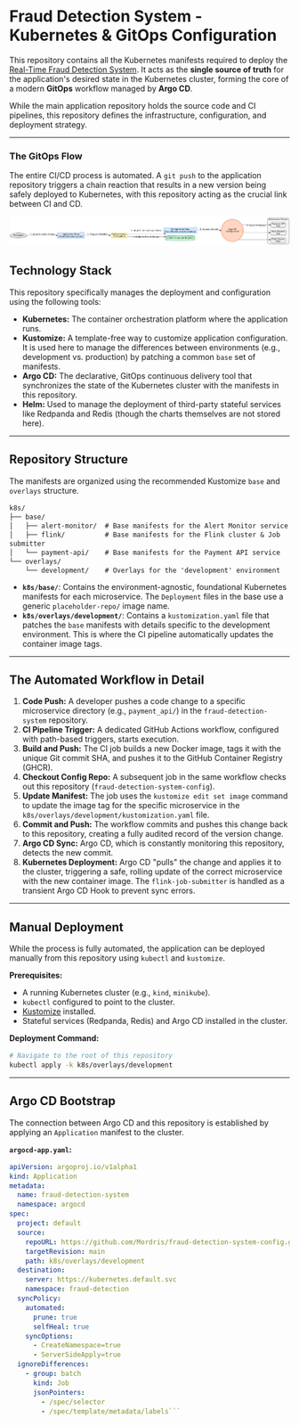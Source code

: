 # Fraud Detection System - Kubernetes & GitOps Configuration

This repository contains all the Kubernetes manifests required to deploy the [Real-Time Fraud Detection System](https://github.com/Mordris/fraud-detection-system). It acts as the **single source of truth** for the application's desired state in the Kubernetes cluster, forming the core of a modern **GitOps** workflow managed by **Argo CD**.

While the main application repository holds the source code and CI pipelines, this repository defines the infrastructure, configuration, and deployment strategy.

---

### The GitOps Flow

The entire CI/CD process is automated. A `git push` to the application repository triggers a chain reaction that results in a new version being safely deployed to Kubernetes, with this repository acting as the crucial link between CI and CD.

![CI/CD Architecture](images/ci_cd_architecture.png)

## Technology Stack

This repository specifically manages the deployment and configuration using the following tools:

- **Kubernetes:** The container orchestration platform where the application runs.
- **Kustomize:** A template-free way to customize application configuration. It is used here to manage the differences between environments (e.g., development vs. production) by patching a common `base` set of manifests.
- **Argo CD:** The declarative, GitOps continuous delivery tool that synchronizes the state of the Kubernetes cluster with the manifests in this repository.
- **Helm:** Used to manage the deployment of third-party stateful services like Redpanda and Redis (though the charts themselves are not stored here).

---

## Repository Structure

The manifests are organized using the recommended Kustomize `base` and `overlays` structure.

```
k8s/
├── base/
│   ├── alert-monitor/  # Base manifests for the Alert Monitor service
│   ├── flink/          # Base manifests for the Flink cluster & Job submitter
│   └── payment-api/    # Base manifests for the Payment API service
└── overlays/
    └── development/    # Overlays for the 'development' environment
```

- **`k8s/base/`**: Contains the environment-agnostic, foundational Kubernetes manifests for each microservice. The `Deployment` files in the base use a generic `placeholder-repo/` image name.
- **`k8s/overlays/development/`**: Contains a `kustomization.yaml` file that patches the `base` manifests with details specific to the development environment. This is where the CI pipeline automatically updates the container image tags.

---

## The Automated Workflow in Detail

1.  **Code Push:** A developer pushes a code change to a specific microservice directory (e.g., `payment_api/`) in the `fraud-detection-system` repository.
2.  **CI Pipeline Trigger:** A dedicated GitHub Actions workflow, configured with path-based triggers, starts execution.
3.  **Build and Push:** The CI job builds a new Docker image, tags it with the unique Git commit SHA, and pushes it to the GitHub Container Registry (GHCR).
4.  **Checkout Config Repo:** A subsequent job in the same workflow checks out this repository (`fraud-detection-system-config`).
5.  **Update Manifest:** The job uses the `kustomize edit set image` command to update the image tag for the specific microservice in the `k8s/overlays/development/kustomization.yaml` file.
6.  **Commit and Push:** The workflow commits and pushes this change back to this repository, creating a fully audited record of the version change.
7.  **Argo CD Sync:** Argo CD, which is constantly monitoring this repository, detects the new commit.
8.  **Kubernetes Deployment:** Argo CD "pulls" the change and applies it to the cluster, triggering a safe, rolling update of the correct microservice with the new container image. The `flink-job-submitter` is handled as a transient Argo CD Hook to prevent sync errors.

---

## Manual Deployment

While the process is fully automated, the application can be deployed manually from this repository using `kubectl` and `kustomize`.

**Prerequisites:**

- A running Kubernetes cluster (e.g., `kind`, `minikube`).
- `kubectl` configured to point to the cluster.
- [Kustomize](https://kustomize.io/) installed.
- Stateful services (Redpanda, Redis) and Argo CD installed in the cluster.

**Deployment Command:**

```bash
# Navigate to the root of this repository
kubectl apply -k k8s/overlays/development
```

---

## Argo CD Bootstrap

The connection between Argo CD and this repository is established by applying an `Application` manifest to the cluster.

**`argocd-app.yaml`:**

````yaml
apiVersion: argoproj.io/v1alpha1
kind: Application
metadata:
  name: fraud-detection-system
  namespace: argocd
spec:
  project: default
  source:
    repoURL: https://github.com/Mordris/fraud-detection-system-config.git
    targetRevision: main
    path: k8s/overlays/development
  destination:
    server: https://kubernetes.default.svc
    namespace: fraud-detection
  syncPolicy:
    automated:
      prune: true
      selfHeal: true
    syncOptions:
      - CreateNamespace=true
      - ServerSideApply=true
  ignoreDifferences:
    - group: batch
      kind: Job
      jsonPointers:
        - /spec/selector
        - /spec/template/metadata/labels```
````
